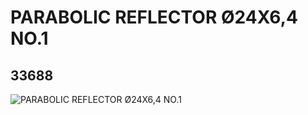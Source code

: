 # PARABOLIC REFLECTOR Ø24X6,4 NO.1
## 33688
![PARABOLIC REFLECTOR Ø24X6,4 NO.1](https://lc-www-live-s.legocdn.com/media/bricks/5/2/6189071.jpg)